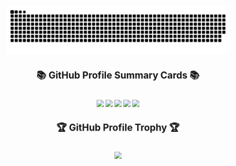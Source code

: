 <picture>
  <source media="(prefers-color-scheme: dark)" srcset="https://raw.githubusercontent.com/Yutosaki/Yutosaki/output/github-contribution-grid-snake-dark.svg">
  <source media="(prefers-color-scheme: light)" srcset="https://raw.githubusercontent.com/Yutosaki/Yutosaki/output/github-contribution-grid-snake.svg">
  <img alt="github contribution grid snake animation" src="https://raw.githubusercontent.com/Yutosaki/Yutosaki/output/github-contribution-grid-snake.svg">
</picture>

<h2 align="center">📚 GitHub Profile Summary Cards 📚</h2>

<br/>
<div align="center">
    <img src="http://github-profile-summary-cards.vercel.app/api/cards/profile-details?username=Yutosaki&theme=tokyonight"/>
    <img src="http://github-profile-summary-cards.vercel.app/api/cards/repos-per-language?username=Yutosaki&theme=tokyonight"/>
    <img src="http://github-profile-summary-cards.vercel.app/api/cards/most-commit-language?username=Yutosaki&theme=tokyonight"/>
    <img src="http://github-profile-summary-cards.vercel.app/api/cards/stats?username=Yutosaki&theme=tokyonight"/>
    <img src="http://github-profile-summary-cards.vercel.app/api/cards/productive-time?username=Yutosaki&theme=tokyonight&utcOffset=9"/>

<!--     <img src="http://github-profile-summary-cards.vercel.app/api/cards/stats?username=Yutosaki&theme=github_dark"/> -->
</div>

<h2 align="center">🏆 GitHub Profile Trophy 🏆</h2>
<br/>
<div align="center">
    <img src="https://github-profile-trophy.vercel.app/?username=Yutosaki&theme=tokyonight"/>
</div>
